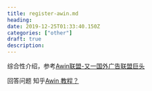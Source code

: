 ```yaml
---
title: register-awin.md
heading: 
date: 2019-12-25T01:33:40.150Z
categories: ["other"]
draft: true
description: 
---
```


综合性介绍，参考[Awin联盟-又一国外广告联盟巨头](https://minghao88.com/awin%E8%81%94%E7%9B%9F)

回答问题 知乎[Awin 教程？](https://www.zhihu.com/question/276895138)

